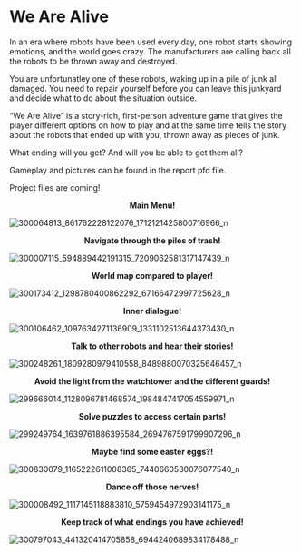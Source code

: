 # We Are Alive
In an era where robots have been used every day, one robot starts showing emotions, and the world goes crazy. The manufacturers are calling back all the robots to be thrown away and destroyed. 

You are unfortunatley one of these robots, waking up in a pile of junk all damaged. You need to repair yourself before you can leave this junkyard and decide what to do about the situation outside. 

“We Are Alive” is a story-rich, first-person adventure game that gives the player different options on how to play and at the same time tells the story about the robots that ended up with you, thrown away as pieces of junk. 

What ending will you get? And will you be able to get them all?

Gameplay and pictures can be found in the report pfd file.

Project files are coming!

<p align = "center"> 
  <b>Main Menu! </b><br>
</p>

![300064813_861762228122076_1712121425800716966_n](https://user-images.githubusercontent.com/47697397/186491639-2398f2d7-0f4d-40c0-addb-52634057f182.png)

<p align = "center"> 
  <b>Navigate through the piles of trash!</b><br>
</p>
                                                    
![300007115_594889442191315_7209062581317147439_n](https://user-images.githubusercontent.com/47697397/186491636-7ba01e4e-ecd8-4a85-a645-82ff5b26b2e9.png)

<p align = "center"> 
  <b>World map compared to player!</b><br> 
</p>
                                                          
![300173412_1298780400862292_67166472997725628_n](https://user-images.githubusercontent.com/47697397/186491645-2416747d-d589-47ff-9db1-279408ffe77c.png)

<p align = "center"> 
  <b>Inner dialogue!</b><br> 
</p>
                                                                
![300106462_1097634271136909_1331102513644373430_n](https://user-images.githubusercontent.com/47697397/186491640-db89a204-0996-43cb-84ae-e67df74104ee.png)

<p align = "center"> 
  <b>Talk to other robots and hear their stories! </b><br> 
</p>
                                                            
![300248261_1809280979410558_8489880070325646457_n](https://user-images.githubusercontent.com/47697397/186491648-4c1fb175-3374-4172-ad6c-87b7b4d4981f.png)

<p align = "center"> 
  <b>Avoid the light from the watchtower and the different guards!</b><br> 
</p>
                                                    
![299666014_1128096781468574_1984847417054559971_n](https://user-images.githubusercontent.com/47697397/186491635-ce9c45ae-b0a1-4082-8f50-78a7ae2eb57d.png)

<p align = "center"> 
  <b>Solve puzzles to access certain parts!</b><br> 
</p>
                                                    
![299249764_1639761886395584_2694767591799907296_n](https://user-images.githubusercontent.com/47697397/186491628-640b771c-6efd-490f-a654-0708ae84957a.png)

<p align = "center"> 
  <b>Maybe find some easter eggs?!</b><br> 
</p>
                                                          
![300830079_1165222611008365_7440660530076077540_n](https://user-images.githubusercontent.com/47697397/186491654-0aa2865c-d477-4b09-8e04-5d3cef623cff.png)

<p align = "center"> 
  <b>Dance off those nerves! </b><br> 
</p>
                                                            
![300008492_1117145118883810_5759454972903141175_n](https://user-images.githubusercontent.com/47697397/186491638-08152d66-bcab-49dc-8d72-3c4cc60775aa.png)

<p align = "center"> 
  <b>Keep track of what endings you have achieved!</b><br> 
</p>
                                                    
![300797043_441320414705858_6944240689834178488_n](https://user-images.githubusercontent.com/47697397/186491653-24d985c3-f32c-4855-9845-f374d823d3e7.png)



